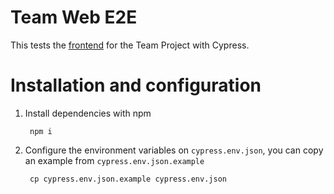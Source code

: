 # Team Web E2E

This tests the [frontend](https://github.com/JorgeSilva7/Team-web) for the Team Project with Cypress.

# Installation and configuration

1. Install dependencies with npm

        npm i

2. Configure the environment variables on `cypress.env.json`, you can copy an example from `cypress.env.json.example`
    
        cp cypress.env.json.example cypress.env.json

